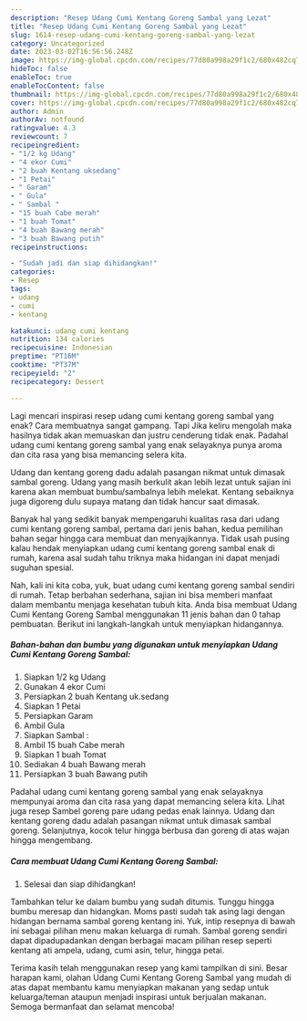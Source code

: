 ```yaml
---
description: "Resep Udang Cumi Kentang Goreng Sambal yang Lezat"
title: "Resep Udang Cumi Kentang Goreng Sambal yang Lezat"
slug: 1614-resep-udang-cumi-kentang-goreng-sambal-yang-lezat
category: Uncategorized
date: 2023-03-02T16:56:56.248Z
image: https://img-global.cpcdn.com/recipes/77d80a998a29f1c2/680x482cq70/udang-cumi-kentang-goreng-sambal-foto-resep-utama.jpg
hideToc: false
enableToc: true
enableTocContent: false
thumbnail: https://img-global.cpcdn.com/recipes/77d80a998a29f1c2/680x482cq70/udang-cumi-kentang-goreng-sambal-foto-resep-utama.jpg
cover: https://img-global.cpcdn.com/recipes/77d80a998a29f1c2/680x482cq70/udang-cumi-kentang-goreng-sambal-foto-resep-utama.jpg
author: Admin
authorAv: notfound
ratingvalue: 4.3
reviewcount: 7
recipeingredient:
- "1/2 kg Udang"
- "4 ekor Cumi"
- "2 buah Kentang uksedang"
- "1 Petai"
- " Garam"
- " Gula"
- " Sambal "
- "15 buah Cabe merah"
- "1 buah Tomat"
- "4 buah Bawang merah"
- "3 buah Bawang putih"
recipeinstructions:

- "Sudah jadi dan siap dihidangkan!"
categories:
- Resep
tags:
- udang
- cumi
- kentang

katakunci: udang cumi kentang 
nutrition: 134 calories
recipecuisine: Indonesian
preptime: "PT16M"
cooktime: "PT37M"
recipeyield: "2"
recipecategory: Dessert

---
```



Lagi mencari inspirasi resep udang cumi kentang goreng sambal yang enak? Cara membuatnya sangat gampang. Tapi Jika keliru mengolah maka hasilnya tidak akan memuaskan dan justru cenderung tidak enak. Padahal udang cumi kentang goreng sambal yang enak selayaknya punya aroma dan cita rasa yang bisa memancing selera kita.


Udang dan kentang goreng dadu adalah pasangan nikmat untuk dimasak sambal goreng. Udang yang masih berkulit akan lebih lezat untuk sajian ini karena akan membuat bumbu/sambalnya lebih melekat. Kentang sebaiknya juga digoreng dulu supaya matang dan tidak hancur saat dimasak.

Banyak hal yang sedikit banyak mempengaruhi kualitas rasa dari udang cumi kentang goreng sambal, pertama dari jenis bahan, kedua pemilihan bahan segar hingga cara membuat dan menyajikannya. Tidak usah pusing kalau hendak menyiapkan udang cumi kentang goreng sambal enak di rumah, karena asal sudah tahu triknya maka hidangan ini dapat menjadi suguhan spesial.


Nah, kali ini kita coba, yuk, buat udang cumi kentang goreng sambal sendiri di rumah. Tetap berbahan sederhana, sajian ini bisa memberi manfaat dalam membantu menjaga kesehatan tubuh kita. Anda bisa membuat Udang Cumi Kentang Goreng Sambal menggunakan 11 jenis bahan dan 0 tahap pembuatan. Berikut ini langkah-langkah untuk menyiapkan hidangannya.

<!--inarticleads1-->

##### Bahan-bahan dan bumbu yang digunakan untuk menyiapkan Udang Cumi Kentang Goreng Sambal:

1. Siapkan 1/2 kg Udang
1. Gunakan 4 ekor Cumi
1. Persiapkan 2 buah Kentang uk.sedang
1. Siapkan 1 Petai
1. Persiapkan  Garam
1. Ambil  Gula
1. Siapkan  Sambal :
1. Ambil 15 buah Cabe merah
1. Siapkan 1 buah Tomat
1. Sediakan 4 buah Bawang merah
1. Persiapkan 3 buah Bawang putih


Padahal udang cumi kentang goreng sambal yang enak selayaknya mempunyai aroma dan cita rasa yang dapat memancing selera kita. Lihat juga resep Sambel goreng pare udang pedas enak lainnya. Udang dan kentang goreng dadu adalah pasangan nikmat untuk dimasak sambal goreng. Selanjutnya, kocok telur hingga berbusa dan goreng di atas wajan hingga mengembang. 

<!--inarticleads2-->

##### Cara membuat Udang Cumi Kentang Goreng Sambal:


1. Selesai dan siap dihidangkan!

Tambahkan telur ke dalam bumbu yang sudah ditumis. Tunggu hingga bumbu meresap dan hidangkan. Moms pasti sudah tak asing lagi dengan hidangan bernama sambal goreng kentang ini. Yuk, intip resepnya di bawah ini sebagai pilihan menu makan keluarga di rumah. Sambal goreng sendiri dapat dipadupadankan dengan berbagai macam pilihan resep seperti kentang ati ampela, udang, cumi asin, telur, hingga petai. 

Terima kasih telah menggunakan resep yang kami tampilkan di sini. Besar harapan kami, olahan Udang Cumi Kentang Goreng Sambal yang mudah di atas dapat membantu kamu menyiapkan makanan yang sedap untuk keluarga/teman ataupun menjadi inspirasi untuk berjualan makanan. Semoga bermanfaat dan selamat mencoba!
